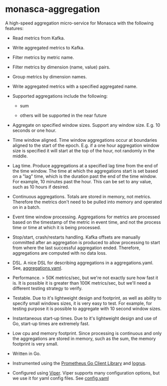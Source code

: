 # monasca-aggregation

A high-speed aggregation micro-service for Monasca with the following features:

* Read metrics from Kafka.

* Write aggregated metrics to Kafka.

* Filter metrics by metric name.

* Filter metrics by dimension (name, value) pairs.

* Group metrics by dimension names.

* Write aggregated metrics with a specified aggregated name.

* Supported aggregations include the following:
 
  * sum
  
  * others will be supported in the near future

* Aggregate on specified window sizes. Support any window size. E.g. 10 seconds or one hour.

* Time window aligned. Time window aggregations occur at boundaries aligned to the start of the epoch. E.g. if a one hour aggregation window size is specified it will start at the top of the hour, not randomly in the middle.

* Lag time. Produce aggregations at a specified lag time from the end of the time window. The time at which the aggregations start is set based on a "lag" time, which is the duration past the end of the time window. For example, 10 minutes past the hour. This can be set to any value, such as 10 hours if desired.

* Continuous aggregations. Totals are stored in memory, not metrics. Therefore the metrics don't need to be pulled into memory and operated on in a batch.

* Event time window processing. Aggregations for metrics are processed based on the timestamp of the metric in event time, and not the process time or time at which it is being processed.

* Stop/start, crash/restarts handling. Kafka offsets are manually committed after an aggregation is produced to allow processing to start from where the last successful aggregation ended. Therefore, aggregations are computed with no data loss.

* DSL. A nice DSL for describing aggregations in a aggregations.yaml. See, [aggregations.yaml](aggregations.yaml).

* Performance. > 50K metrics/sec, but we're not exactly sure how fast it is. It is possible it is greater than 100K metrics/sec, but we'll need a different testing strategy to verify.

* Testable. Due to it's lightweight design and footprint, as well as ability to specify small windows sizes, it is very easy to test. For example, for testing purpose it is possible to aggregate with 10 second window sizes.

* Instantaneous start-up times. Due to it's lightweight design and use of Go, start-up times are extremely fast.

* Low cpu and memory footprint. Since processing is continuous and only the aggregations are stored in memory, such as the sum, the memory footprint is very small.

* Written in Go.

* Instrumented using the [Prometheus Go Client Library](https://github.com/prometheus/client_golang) and [logrus](https://github.com/sirupsen/logrus).

* Configured using [Viper](https://github.com/spf13/viper). Viper supports many configuration options, but we use it for yaml config files. See [config.yaml](config.yaml)
